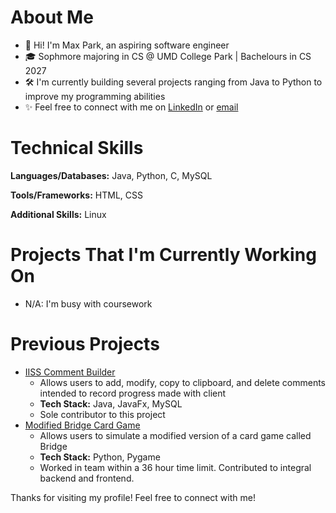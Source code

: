 # About Me
- 👋 Hi! I'm Max Park, an aspiring software engineer
- 🎓 Sophmore majoring in CS @ UMD College Park | Bachelours in  CS 2027
- 🛠️ I'm currently building several projects ranging from Java to Python to improve my programming abilities
- ✨ Feel free to connect with me on [LinkedIn](www.linkedin.com/in/max-ryan-park) or [email](Parkr.m465@gmail.com)

# Technical Skills  
**Languages/Databases:** Java, Python, C, MySQL

**Tools/Frameworks:** HTML, CSS

**Additional Skills:** Linux

# Projects That I'm Currently Working On
- N/A: I'm busy with coursework

# Previous Projects
- [IISS Comment Builder](https://github.com/Parkm465/IISSCommentBuilder/tree/master)
   - Allows users to add, modify, copy to clipboard, and delete comments intended to record progress made with client
   - **Tech Stack:** Java, JavaFx, MySQL
   - Sole contributor to this project
- [Modified Bridge Card Game](https://github.com/Sonikyu/Bitcamp-2024-Better-Bridge)
   - Allows users to simulate a modified version of a card game called Bridge
   - **Tech Stack:** Python, Pygame
   - Worked in team within a 36 hour time limit. Contributed to integral backend and frontend.

Thanks for visiting my profile! Feel free to connect with me!
